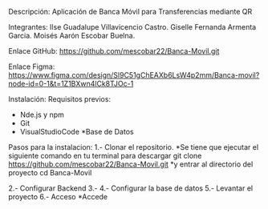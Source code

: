 Descripción:
Aplicación de Banca Móvil para Transferencias mediante QR

Integrantes:
Ilse Guadalupe Villavicencio Castro.
Giselle Fernanda Armenta Garcia.
Moisés Aarón Escobar Buelna.

Enlace GitHub: 
https://github.com/mescobar22/Banca-Movil.git

Enlace Figma: https://www.figma.com/design/Sl9C51gChEAXb6LsW4p2mm/Banca-movil?node-id=0-1&t=1Z1BXwn4lCk8TJOc-1

Instalación:
Requisitos previos:
* Nde.js y npm
* Git
* VisualStudioCode
*Base de Datos

Pasos para la instalacion:
1.- Clonar el repositorio.
  *Se tiene que ejecutar el siguiente comando en tu terminal para descargar 
        git clone https://github.com/mescobar22/Banca-Movil.git
  *y entrar al directorio del proyecto
        cd Banca-Movil
        
2.- Configurar Backend
3.- 
4.- Configurar la base de datos
5.- Levantar el proyecto
6.- Acceso
  *Accede

